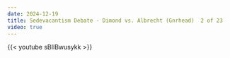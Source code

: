 ```yaml
---
date: 2024-12-19
title: Sedevacantism Debate - Dimond vs. Albrecht (Gnrhead)  2 of 23
video: true
---
```



{{< youtube sBIlBwusykk >}}
